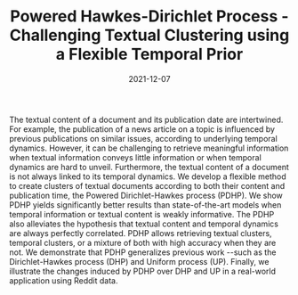 ﻿---
layout: post
type: article
support: conference
link: https://arxiv.org/pdf/2109.07170.pdf
title: Powered Hawkes-Dirichlet Process - Challenging Textual Clustering using a Flexible Temporal Prior
authors: <b>G. Poux-Médard</b>, J. Velcin, S. Loudcher
journal: ICDM
year: 2021
doi: 10.1109/ICDM51629.2021.00062
date: 2021-12-07
description: # Add post description (optional)
img: articles/covers/6_PDHP.png
fig-caption: The appearance of a document (news, tweet, article, etc.) is conditioned by its semantic content, 
 but also by its publication date wrt previous articles' ones, to a certain extent. 
 By varying r, we can choose whether to focus our clustering algorithm more on the 
 temporal side or more on the semantic side, or a mixture of both. Here we present wordclouds, triggering  kernels  
 and real-intensities for one of the clusters (here related to 2019 Sri Lanka bombings) for various values of r. We say 
 that our model can automatically recover a _story_ (the sequence of related publications and intertwinned their dynamics).
tags: [clustering, temporal bayesian prior, powered dirichlet process, hawkes process, dirichlet-hawkes process, PDP, dirichlet]
---

The textual content of a document and its publication date are intertwined. 
For example, the publication of a news article on a topic is influenced by 
previous publications on similar issues, according to underlying temporal 
dynamics. However, it can be challenging to retrieve meaningful information 
when textual information conveys little information or when temporal dynamics 
are hard to unveil. Furthermore, the textual content of a document is not 
always linked to its temporal dynamics.
We develop a flexible method to create clusters of textual documents 
according to both their content and publication time, the Powered 
Dirichlet-Hawkes process (PDHP). We show PDHP yields significantly 
better results than state-of-the-art models when temporal information 
or textual content is weakly informative. The PDHP also alleviates the 
hypothesis that textual content and temporal dynamics are always perfectly 
correlated. PDHP allows retrieving textual clusters, temporal clusters, 
or a mixture of both with high accuracy when they are not. We demonstrate 
that PDHP generalizes previous work --such as the Dirichlet-Hawkes process 
(DHP) and Uniform process (UP). Finally, we illustrate the changes induced 
by PDHP over DHP and UP in a real-world application using Reddit data.